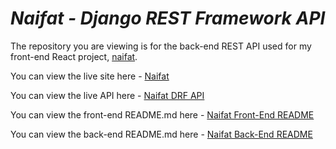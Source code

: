# **_Naifat - Django REST Framework API_**

The repository you are viewing is for the back-end REST API used for my front-end React project, [naifat](https://naifat-75fb49666f3a.herokuapp.com/).

You can view the live site here - <a href="https://naifat-75fb49666f3a.herokuapp.com/" target="_blank" rel="noopener">Naifat</a>

You can view the live API here - <a href="https://drf-api-app-65d9b6a619df.herokuapp.com/" target="_blank" rel="noopener">Naifat DRF API</a>

You can view the front-end README.md here - <a href="https://github.com/NaifatSelina/naifat" target="_blank" rel="noopener">Naifat Front-End README</a>

You can view the back-end README.md here - <a href="https://github.com/NaifatSelina/drf-api" target="_blank" rel="noopener">Naifat Back-End README</a>